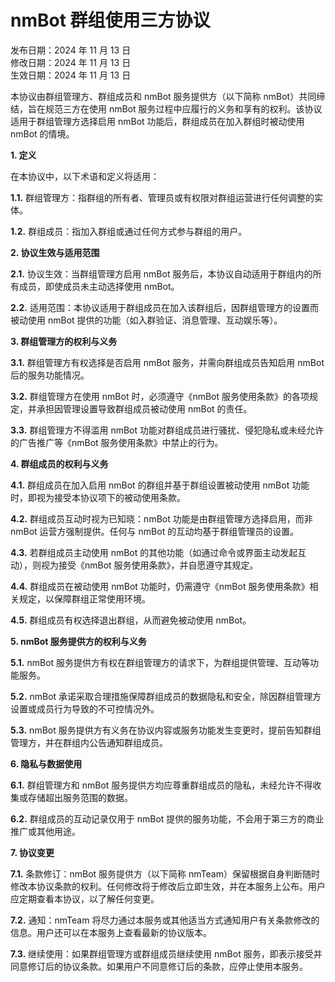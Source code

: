 # nmBot 群组使用三方协议
发布日期：2024 年 11 月 13 日  
修改日期：2024 年 11 月 13 日  
生效日期：2024 年 11 月 13 日  

本协议由群组管理方、群组成员和 nmBot 服务提供方（以下简称 nmBot）共同缔结，旨在规范三方在使用 nmBot 服务过程中应履行的义务和享有的权利。该协议适用于群组管理方选择启用 nmBot 功能后，群组成员在加入群组时被动使用 nmBot 的情境。

**1. 定义**

在本协议中，以下术语和定义将适用：

**1.1.** 群组管理方：指群组的所有者、管理员或有权限对群组运营进行任何调整的实体。

**1.2.** 群组成员：指加入群组或通过任何方式参与群组的用户。

**2. 协议生效与适用范围**

**2.1.** 协议生效：当群组管理方启用 nmBot 服务后，本协议自动适用于群组内的所有成员，即使成员未主动选择使用 nmBot。

**2.2.** 适用范围：本协议适用于群组成员在加入该群组后，因群组管理方的设置而被动使用 nmBot 提供的功能（如入群验证、消息管理、互动娱乐等）。

**3. 群组管理方的权利与义务**

**3.1.** 群组管理方有权选择是否启用 nmBot 服务，并需向群组成员告知启用 nmBot 后的服务功能情况。

**3.2.** 群组管理方在使用 nmBot 时，必须遵守《nmBot 服务使用条款》的各项规定，并承担因管理设置导致群组成员被动使用 nmBot 的责任。

**3.3.** 群组管理方不得滥用 nmBot 功能对群组成员进行骚扰、侵犯隐私或未经允许的广告推广等《nmBot 服务使用条款》中禁止的行为。

**4. 群组成员的权利与义务**

**4.1.** 群组成员在加入启用 nmBot 的群组并基于群组设置被动使用 nmBot 功能时，即视为接受本协议项下的被动使用条款。

**4.2.** 群组成员互动时视为已知晓：nmBot 功能是由群组管理方选择启用，而非 nmBot 运营方强制提供。任何与 nmBot 的互动均基于群组管理员的设置。

**4.3.** 若群组成员主动使用 nmBot 的其他功能（如通过命令或界面主动发起互动），则视为接受《nmBot 服务使用条款》，并自愿遵守其规定。

**4.4.** 群组成员在被动使用 nmBot 功能时，仍需遵守《nmBot 服务使用条款》相关规定，以保障群组正常使用环境。

**4.5.** 群组成员有权选择退出群组，从而避免被动使用 nmBot。

**5. nmBot 服务提供方的权利与义务**

**5.1.** nmBot 服务提供方有权在群组管理方的请求下，为群组提供管理、互动等功能服务。

**5.2.** nmBot 承诺采取合理措施保障群组成员的数据隐私和安全，除因群组管理方设置或成员行为导致的不可控情况外。

**5.3.** nmBot 服务提供方有义务在协议内容或服务功能发生变更时，提前告知群组管理方，并在群组内公告通知群组成员。

**6. 隐私与数据使用**

**6.1.** 群组管理方和 nmBot 服务提供方均应尊重群组成员的隐私，未经允许不得收集或存储超出服务范围的数据。

**6.2.** 群组成员的互动记录仅用于 nmBot 提供的服务功能，不会用于第三方的商业推广或其他用途。

**7. 协议变更**

**7.1.** 条款修订：nmBot 服务提供方（以下简称 nmTeam）保留根据自身判断随时修改本协议条款的权利。任何修改将于修改后立即生效，并在本服务上公布。用户应定期查看本协议，以了解任何变更。

**7.2.** 通知：nmTeam 将尽力通过本服务或其他适当方式通知用户有关条款修改的信息。用户还可以在本服务上查看最新的协议版本。

**7.3.** 继续使用：如果群组管理方或群组成员继续使用 nmBot 服务，即表示接受并同意修订后的协议条款。如果用户不同意修订后的条款，应停止使用本服务。
